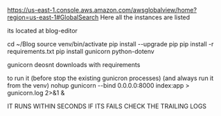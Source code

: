 https://us-east-1.console.aws.amazon.com/awsglobalview/home?region=us-east-1#GlobalSearch
Here all the instances are listed


its located at blog-editor




cd ~/Blog
source venv/bin/activate
pip install --upgrade pip
pip install -r requirements.txt
pip install gunicorn python-dotenv


gunicorn deosnt downloads with requirements



to run it (before stop the existing gunicron processes)
(and always run it from the venv)
nohup gunicorn --bind 0.0.0.0:8000 index:app > gunicorn.log 2>&1 &

IT RUNS WITHIN SECONDS
IF ITS FAILS CHECK THE TRAILING LOGS